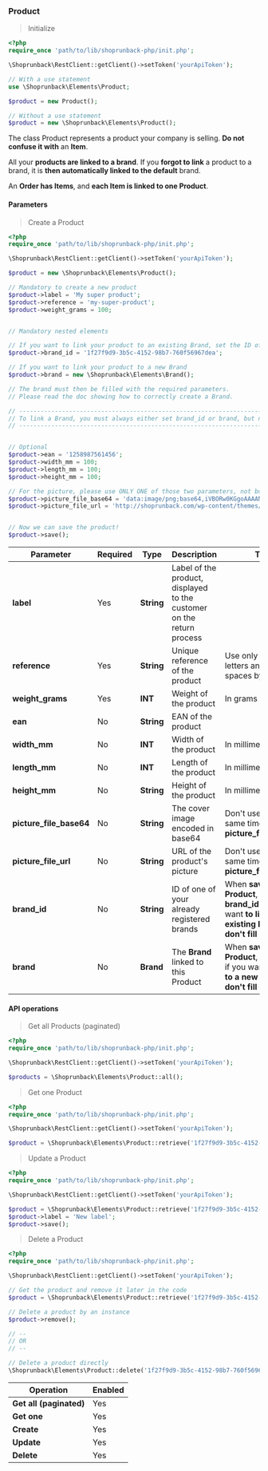 ### Product

> Initialize

```php
<?php
require_once 'path/to/lib/shoprunback-php/init.php';

\Shoprunback\RestClient::getClient()->setToken('yourApiToken');

// With a use statement
use \Shoprunback\Elements\Product;

$product = new Product();

// Without a use statement
$product = new \Shoprunback\Elements\Product();
```

The class Product represents a product your company is selling. **Do not confuse it with** an **Item**.

All your **products are linked to a brand**. If you **forgot to link** a product to a brand, it is **then automatically linked to the default** brand.

An **Order has Items**, and **each Item is linked to one Product**.

#### Parameters

> Create a Product

```php
<?php
require_once 'path/to/lib/shoprunback-php/init.php';

\Shoprunback\RestClient::getClient()->setToken('yourApiToken');

$product = new \Shoprunback\Elements\Product();

// Mandatory to create a new product
$product->label = 'My super product';
$product->reference = 'my-super-product';
$product->weight_grams = 100;


// Mandatory nested elements

// If you want to link your product to an existing Brand, set the ID of your already registered brand
$product->brand_id = '1f27f9d9-3b5c-4152-98b7-760f56967dea';

// If you want to link your product to a new Brand
$product->brand = new \Shoprunback\Elements\Brand();

// The brand must then be filled with the required parameters.
// Please read the doc showing how to correctly create a Brand.

// --------------------------------------------------------------------------------------
// To link a Brand, you must always either set brand_id or brand, but never both!
// --------------------------------------------------------------------------------------


// Optional
$product->ean = '1258987561456';
$product->width_mm = 100;
$product->length_mm = 100;
$product->height_mm = 100;

// For the picture, please use ONLY ONE of those two parameters, not both at the same time
$product->picture_file_base64 = 'data:image/png;base64,iVBORw0KGgoAAAANSUhEUgAAAAEAAAABAQAAAAA3bvkkAAAAAnRSTlMAAHaTzTgAAAAKSURBVHgBY2AAAAACAAFzdQEYAAAAAElFTkSuQmCC';
$product->picture_file_url = 'http://shoprunback.com/wp-content/themes/shoprunback/images/logo-menu.png';


// Now we can save the product!
$product->save();
```

Parameter | Required | Type | Description | Tips
-|-|-|-|-
**label** | Yes | **String** | Label of the product, displayed to the customer on the return process |
**reference** | Yes | **String** | Unique reference of the product | Use only lowercase letters and replace spaces by -
**weight_grams** | Yes | **INT** | Weight of the product | In grams
**ean** | No | **String** | EAN of the product |
**width_mm** | No | **INT** | Width of the product | In millimeters
**length_mm** | No | **INT** | Length of the product | In millimeters
**height_mm** | No | **String** | Height of the product | In millimeters
**picture_file_base64** | No | **String** | The cover image encoded in base64 | Don't use it at the same time as **picture_file_url**
**picture_file_url** | No | **String** | URL of the product's picture | Don't use it at the same time as **picture_file_base64**
**brand_id** | No | **String** | ID of one of your already registered brands | When **saving a new Product**, **use brand_id** if you want **to link to an existing Brand** and **don't fill brand**
**brand** | No | **Brand** | The **Brand** linked to this Product | When **saving a new Product**, **use brand** if you want **to link to a new Brand** and **don't fill brand_id**

#### API operations

> Get all Products (paginated)

```php
<?php
require_once 'path/to/lib/shoprunback-php/init.php';

\Shoprunback\RestClient::getClient()->setToken('yourApiToken');

$products = \Shoprunback\Elements\Product::all();
```

> Get one Product

```php
<?php
require_once 'path/to/lib/shoprunback-php/init.php';

\Shoprunback\RestClient::getClient()->setToken('yourApiToken');

$product = \Shoprunback\Elements\Product::retrieve('1f27f9d9-3b5c-4152-98b7-760f56967dea');
```

> Update a Product

```php
<?php
require_once 'path/to/lib/shoprunback-php/init.php';

\Shoprunback\RestClient::getClient()->setToken('yourApiToken');

$product = \Shoprunback\Elements\Product::retrieve('1f27f9d9-3b5c-4152-98b7-760f56967dea');
$product->label = 'New label';
$product->save();
```

> Delete a Product

```php
<?php
require_once 'path/to/lib/shoprunback-php/init.php';

\Shoprunback\RestClient::getClient()->setToken('yourApiToken');

// Get the product and remove it later in the code
$product = \Shoprunback\Elements\Product::retrieve('1f27f9d9-3b5c-4152-98b7-760f56967dea');

// Delete a product by an instance
$product->remove();

// --
// OR
// --

// Delete a product directly
\Shoprunback\Elements\Product::delete('1f27f9d9-3b5c-4152-98b7-760f56967dea');
```

Operation | Enabled
-|-
**Get all (paginated)** | Yes
**Get one** | Yes
**Create** | Yes
**Update** | Yes
**Delete** | Yes
